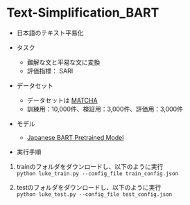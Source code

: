 # Text-Simplification_BART
- 日本語のテキスト平易化
* タスク
  * 難解な文と平易な文に変換
  * 評価指標： SARI

* データセット
  * データセットは [MATCHA](https://github.com/EhimeNLP/matcha)
  * 訓練用：10,000件、検証用：3,000件、評価用：3,000件

* モデル
  * [Japanese BART Pretrained Model](https://github.com/utanaka2000/fairseq/blob/japanese_bart_pretrained_model/JAPANESE_BART_README.md)

- 実行手順
1. trainのフォルダをダウンロードし、以下のように実行<br>
   ```python luke_train.py --config_file train_config.json```

2. testのフォルダをダウンロードし、以下のように実行<br>
   ```python luke_test.py --config_file test_config.json```

